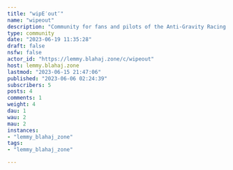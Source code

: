 ```yaml
---
title: "wipE′out″" 
name: "wipeout"
description: "Community for fans and pilots of the Anti-Gravity Racing League.  **[Discord](https://discord.gg/emexjUk)**"
type: community
date: "2023-06-19 11:35:28"
draft: false
nsfw: false
actor_id: "https://lemmy.blahaj.zone/c/wipeout"
host: lemmy.blahaj.zone
lastmod: "2023-06-15 21:47:06"
published: "2023-06-06 02:24:39"
subscribers: 5
posts: 4
comments: 1
weight: 4
dau: 1
wau: 2
mau: 2
instances:
- "lemmy_blahaj_zone"
tags: 
- "lemmy_blahaj_zone"

---
```

